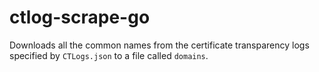 # ctlog-scrape-go

Downloads all the common names from the certificate transparency logs specified by `CTLogs.json` to a file called `domains`.